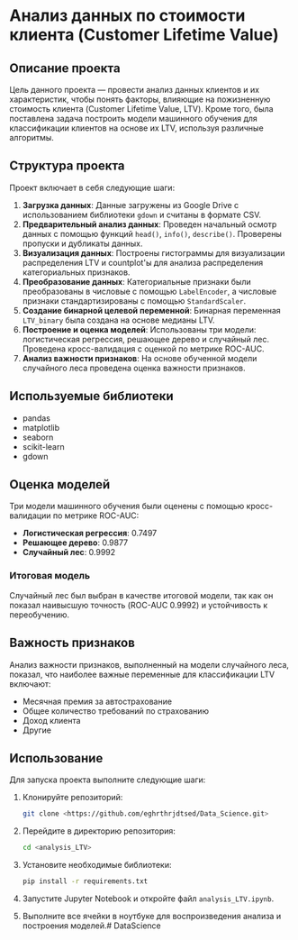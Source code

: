 # Анализ данных по стоимости клиента (Customer Lifetime Value)

## Описание проекта

Цель данного проекта — провести анализ данных клиентов и их характеристик, чтобы понять факторы, влияющие на пожизненную стоимость клиента (Customer Lifetime Value, LTV). Кроме того, была поставлена задача построить модели машинного обучения для классификации клиентов на основе их LTV, используя различные алгоритмы.

## Структура проекта

Проект включает в себя следующие шаги:

1. **Загрузка данных**: Данные загружены из Google Drive с использованием библиотеки `gdown` и считаны в формате CSV.
2. **Предварительный анализ данных**: Проведен начальный осмотр данных с помощью функций `head()`, `info()`, `describe()`. Проверены пропуски и дубликаты данных.
3. **Визуализация данных**: Построены гистограммы для визуализации распределения LTV и countplot'ы для анализа распределения категориальных признаков.
4. **Преобразование данных**: Категориальные признаки были преобразованы в числовые с помощью `LabelEncoder`, а числовые признаки стандартизированы с помощью `StandardScaler`.
5. **Создание бинарной целевой переменной**: Бинарная переменная `LTV_binary` была создана на основе медианы LTV.
6. **Построение и оценка моделей**: Использованы три модели: логистическая регрессия, решающее дерево и случайный лес. Проведена кросс-валидация с оценкой по метрике ROC-AUC.
7. **Анализ важности признаков**: На основе обученной модели случайного леса проведена оценка важности признаков.

## Используемые библиотеки

- pandas
- matplotlib
- seaborn
- scikit-learn
- gdown

## Оценка моделей

Три модели машинного обучения были оценены с помощью кросс-валидации по метрике ROC-AUC:

- **Логистическая регрессия**: 0.7497
- **Решающее дерево**: 0.9877
- **Случайный лес**: 0.9992

### Итоговая модель

Случайный лес был выбран в качестве итоговой модели, так как он показал наивысшую точность (ROC-AUC 0.9992) и устойчивость к переобучению.

## Важность признаков

Анализ важности признаков, выполненный на модели случайного леса, показал, что наиболее важные переменные для классификации LTV включают:

- Месячная премия за автострахование
- Общее количество требований по страхованию
- Доход клиента
- Другие

## Использование

Для запуска проекта выполните следующие шаги:

1. Клонируйте репозиторий:

    ```sh
    git clone <https://github.com/eghrthrjdtsed/Data_Science.git>
    ```

2. Перейдите в директорию репозитория:

    ```sh
    cd <analysis_LTV>
    ```

3. Установите необходимые библиотеки:

    ```sh
    pip install -r requirements.txt
    ```

4. Запустите Jupyter Notebook и откройте файл `analysis_LTV.ipynb`.

5. Выполните все ячейки в ноутбуке для воспроизведения анализа и построения моделей.# DataScience
